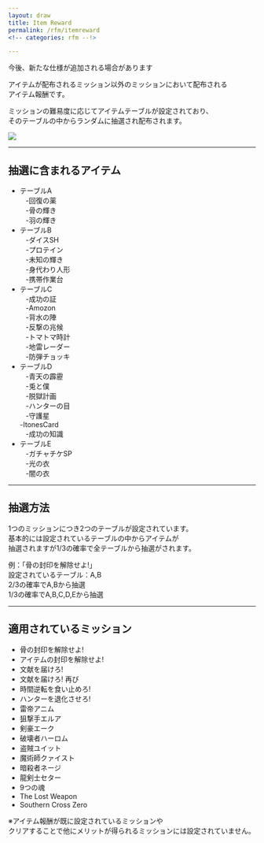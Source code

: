 ```yaml
---
layout: draw
title: Item Reward
permalink: /rfm/itemreward
<!-- categories: rfm --!>

---
```

<p class="alert alert-info">今後、新たな仕様が追加される場合があります</p>

アイテムが配布されるミッション以外のミッションにおいて配布される<br>
アイテム報酬です。<br>

ミッションの難易度に応じてアイテムテーブルが設定されており、<br>
そのテーブルの中からランダムに抽選され配布されます。<br>

<img src="http://web.njj12.net/public/images/rfm/ItemReward.png"><br>


---------------------------------------
## 抽選に含まれるアイテム


- テーブルA  
    -回復の薬  
    -骨の輝き   
    -羽の輝き   
- テーブルB  
    -ダイスSH  
    -プロテイン  
    -未知の輝き  
    -身代わり人形  
    -携帯作業台  
- テーブルC  
    -成功の証   
    -Amozon  
    -背水の陣  
    -反撃の兆候  
    -トマトマ時計  
    -地雷レーダー  
    -防弾チョッキ  
- テーブルD  
    -青天の霹靂  
    -兎と僕  
    -脱獄計画  
    -ハンターの目  
    -守護星    
    -ItonesCard  
    -成功の知識  
- テーブルE  
    -ガチャチケSP  
    -光の衣  
    -闇の衣  
    
------------------------------------
## 抽選方法

1つのミッションにつき2つのテーブルが設定されています。  
基本的には設定されているテーブルの中からアイテムが  
抽選されますが1/3の確率で全テーブルから抽選がされます。  
  
例：「骨の封印を解除せよ!」  
設定されているテーブル：A,B  
2/3の確率でA,Bから抽選  
1/3の確率でA,B,C,D,Eから抽選  
  

------------------------------------------------  
## 適用されているミッション  

+ 骨の封印を解除せよ!
+ アイテムの封印を解除せよ!
+ 文献を届けろ!
+ 文献を届けろ! 再び
+ 時間逆転を食い止めろ!
+ ハンターを退化させろ!
+ 雷帝アニム
+ 狙撃手エルア
+ 剣豪エーク
+ 破壊者ハーロム
+ 盗賊ユイット
+ 魔術師クァイスト
+ 暗殺者ネージ
+ 龍剣士セター
+ 9つの魂
+ The Lost Weapon
+ Southern Cross Zero

※アイテム報酬が既に設定されているミッションや  
 クリアすることで他にメリットが得られるミッションには設定されていません。

  
    
